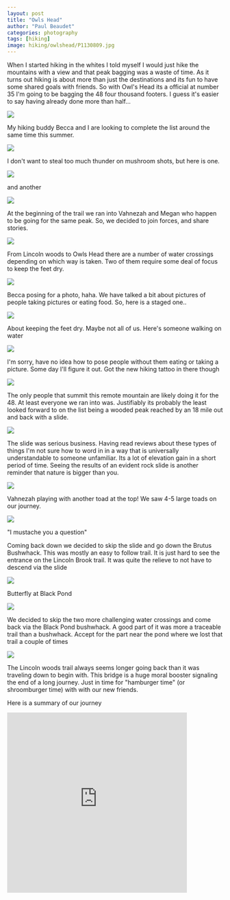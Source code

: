 ```yaml
---
layout: post
title: "Owls Head"
author: "Paul Beaudet"
categories: photography
tags: [hiking]
image: hiking/owlshead/P1130809.jpg
---
```


When I started hiking in the whites I told myself I would just hike the mountains with a view and that peak bagging was a waste of time. As it turns out hiking is about more than just the destinations and its fun to have some shared goals with friends. So with Owl's Head its a official at number 35 I'm going to be bagging the 48 four thousand footers. I guess it's easier to say having already done more than half...

![](/assets/img/hiking/owlshead/P1130806.jpg)

My hiking buddy Becca and I are looking to complete the list around the same time this summer.

![](/assets/img/hiking/owlshead/P1130810.jpg)

I don't want to steal too much thunder on mushroom shots, but here is one.

![](/assets/img/hiking/owlshead/P1130812.jpg)

and another

![](/assets/img/hiking/owlshead/P1130823.jpg)

At the beginning of the trail we ran into Vahnezah and Megan who happen to be going for the same peak. So, we decided to join forces, and share stories.

![](/assets/img/hiking/owlshead/P1130815.jpg)

From Lincoln woods to Owls Head there are a number of water crossings depending on which way is taken. Two of them require some deal of focus to keep the feet dry.

![](/assets/img/hiking/owlshead/P1130817.jpg)

Becca posing for a photo, haha. We have talked a bit about pictures of people taking pictures or eating food. So, here is a staged one..

![](/assets/img/hiking/owlshead/P1130821.jpg)

About keeping the feet dry. Maybe not all of us. Here's someone walking on water

![](/assets/img/hiking/owlshead/P1130829.jpg)

I'm sorry, have no idea how to pose people without them eating or taking a picture. Some day I'll figure it out. Got the new hiking tattoo in there though

![](/assets/img/hiking/owlshead/P1130833.jpg)

The only people that summit this remote mountain are likely doing it for the 48. At least everyone we ran into was. Justifiably its probably the least looked forward to on the list being a wooded peak reached by an 18 mile out and back with a slide.

![](/assets/img/hiking/owlshead/P1130836.jpg)

The slide was serious business. Having read reviews about these types of things I'm not sure how to word in in a way that is universally understandable to someone unfamiliar. Its a lot of elevation gain in a short period of time. Seeing the results of an evident rock slide is another reminder that nature is bigger than you.

![](/assets/img/hiking/owlshead/P1130838.jpg)

Vahnezah playing with another toad at the top! We saw 4-5 large toads on our journey.

![](/assets/img/hiking/owlshead/P1130840.jpg)

"I mustache you a question"

Coming back down we decided to skip the slide and go down the Brutus Bushwhack. This was mostly an easy to follow trail. It is just hard to see the entrance on the Lincoln Brook trail. It was quite the relieve to not have to descend via the slide

![](/assets/img/hiking/owlshead/P1130845.jpg)

Butterfly at Black Pond

![](/assets/img/hiking/owlshead/P1130846.jpg)

We decided to skip the two more challenging water crossings and come back via the Black Pond bushwhack. A good part of it was more a traceable trail than a bushwhack. Accept for the part near the pond where we lost that trail a couple of times

![](/assets/img/hiking/owlshead/P1130848.jpg)

The Lincoln woods trail always seems longer going back than it was traveling down to begin with. This bridge is a huge moral booster signaling the end of a long journey. Just in time for "hamburger time" (or shroomburger time) with with our new friends.

Here is a summary of our journey

<iframe src='https://www.gaiagps.com/public/UuuBwxReZ9OgrrbYaQDOMm7b?embed=True' style='border:none; overflow-y: hidden; background-color:white; min-width: 320px; max-width:420px; width:100%; height: 420px;' scrolling='no' seamless='seamless'></iframe>
